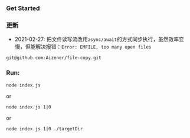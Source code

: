 ### Get Started

### 更新
- 2021-02-27: 把文件读写流改用`async/await`的方式同步执行，虽然效率变慢，但能解决报错：`Error: EMFILE, too many open files`

```git
git@github.com:Aizener/file-copy.git
```

### Run:

```shell
node index.js
```

or

```shell
node index.js 1|0
```

or

```shell
node index.js 1|0 ./targetDir
```
